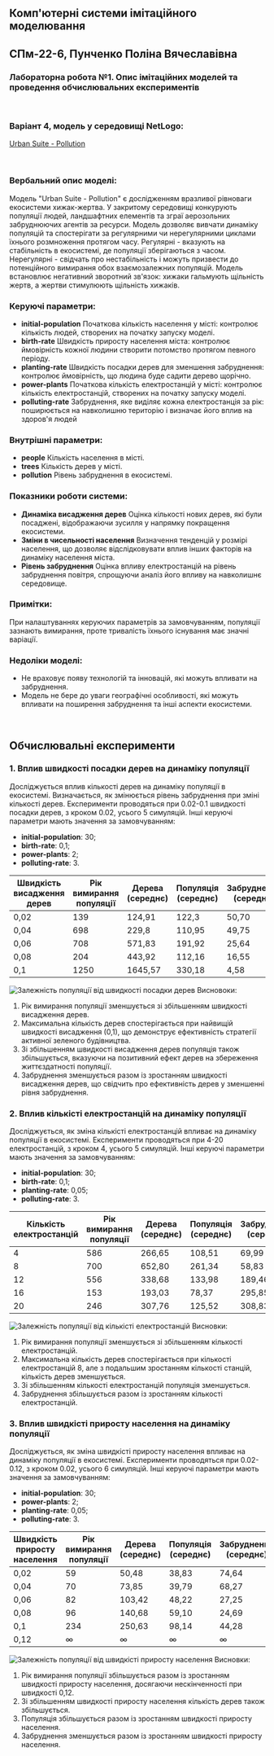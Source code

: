 ## Комп'ютерні системи імітаційного моделювання
## СПм-22-6, **Пунченко Поліна Вячеславівна**
### Лабораторна робота №**1**. Опис імітаційних моделей та проведення обчислювальних експериментів

<br>

### Варіант 4, модель у середовищі NetLogo:
[Urban Suite - Pollution](http://www.netlogoweb.org/launch#http://www.netlogoweb.org/assets/modelslib/Curricular%20Models/Urban%20Suite/Urban%20Suite%20-%20Pollution.nlogo)

<br>

### Вербальний опис моделі:
Модель "Urban Suite - Pollution" є дослідженням вразливої рівноваги екосистеми хижак-жертва. У закритому середовищі конкурують популяції людей, ландшафтних елементів та зграї аерозольних забруднюючих агентів за ресурси. 
Модель дозволяє вивчати динаміку популяцій та спостерігати за регулярними чи нерегулярними циклами їхнього розмноження протягом часу. Регулярні - вказують на стабільність в екосистемі, де популяції зберігаються з часом. Нерегулярні - свідчать про нестабільність і можуть призвести до потенційного вимирання обох взаємозалежних популяцій. Модель встановлює негативний зворотний зв'язок: хижаки гальмують щільність жертв, а жертви стимулюють щільність хижаків.

### Керуючі параметри:
- **initial-population** Початкова кількість населення у місті: контролює кількість людей, створених на початку запуску моделі.
- **birth-rate** Швидкість приросту населення міста: контролює ймовірність кожної людини створити потомство протягом певного періоду.
- **planting-rate** Швидкість посадки дерев для зменшення забруднення: контролює ймовірність, що людина буде садити дерево щорічно.
- **power-plants** Початкова кількість електростанцій у місті: контролює кількість електростанцій, створених на початку запуску моделі.
- **polluting-rate** Забруднення, яке виділяє кожна електростанція за рік: поширюється на навколишню територію і визначає його вплив на здоров'я людей

### Внутрішні параметри:
- **people** Кількість населення в місті.
- **trees** Кількість дерев у місті.
- **pollution** Рівень забруднення в екосистемі.

### Показники роботи системи:
- **Динаміка висадження дерев** Оцінка кількості нових дерев, які були посаджені, відображаючи зусилля у напрямку покращення екосистеми.
- **Зміни в чисельності населення** Визначення тенденцій у розмірі населення, що дозволяє відслідковувати вплив інших факторів на динаміку населення міста.
- **Рівень забруднення** Оцінка впливу електростанцій на рівень забруднення повітря, спрощуючи аналіз його впливу на навколишнє середовище.

### Примітки:
При налаштуваннях керуючих параметрів за замовчуванням, популяції зазнають вимирання, проте тривалість їхнього існування має значні варіації.

### Недоліки моделі:
- Не враховує появу технологій та інновацій, які можуть впливати на забруднення.
- Модель не бере до уваги географічні особливості, які можуть впливати на поширення забруднення та інші аспекти екосистеми.

<br>

## Обчислювальні експерименти
### 1. Вплив швидкості посадки дерев на динаміку популяції
Досліджується вплив кількості дерев на динаміку популяції в екосистемі. Визначається, як змінюється рівень забруднення при зміні кількості дерев. Експерименти проводяться при 0.02-0.1 швидкості посадки дерев, з кроком 0.02, усього 5 симуляцій.
Інші керуючі параметри мають значення за замовчуванням:
- **initial-population**: 30;
- **birth-rate**: 0,1;
- **power-plants**: 2;
- **polluting-rate**: 3.
<table>
<thead>
<tr><th>Швидкість висадження дерев</th><th>Рік вимирання популяції</th><th>Дерева (середнє)</th><th>Популяція (середнє)</th><th>Забруднення (середнє)</th></tr>
</thead>
<tbody>
<tr><td>0,02</td><td>139</td><td>124,91</td><td>122,3</td><td>50,70</td></tr>
<tr><td>0,04</td><td>698</td><td>229,8</td><td>110,95</td><td>49,75</td></tr>
<tr><td>0,06</td><td>708</td><td>571,83</td><td>191,92</td><td>25,64</td></tr>
<tr><td>0,08</td><td>204</td><td>443,92</td><td>112,16</td><td>16,55</td></tr>
<tr><td>0,1</td><td>1250</td><td>1645,57</td><td>330,18</td><td>4,58</td></tr>
</tbody>
</table>

![Залежність популяції від швидкості посадки дерев](fig1.png)
Висновоки: 
1. Рік вимирання популяції зменшується зі збільшенням швидкості висадження дерев.
2. Максимальна кількість дерев спостерігається при найвищій швидкості висадження (0,1), що демонструє ефективність стратегії активної зеленого будівництва.
3. Зі збільшенням швидкості висадження дерев популяція також збільшується, вказуючи на позитивний ефект дерев на збереження життєздатності популяції.
4. Забруднення зменшується разом із зростанням швидкості висадження дерев, що свідчить про ефективність дерев у зменшенні рівня забруднення.

### 2. Вплив кількісті електростанцій на динаміку популяції
Досліджується, як зміна кількісті електростанцій впливає на динаміку популяції в екосистемі. Експерименти проводяться при 4-20 електростанцій, з кроком 4, усього 5 симуляцій.
Інші керуючі параметри мають значення за замовчуванням:
- **initial-population**: 30;
- **birth-rate**: 0,1;
- **planting-rate**: 0,05;
- **polluting-rate**: 3.
<table>
<thead>
<tr><th>Кількість електростанцій</th><th>Рік вимирання популяції</th><th>Дерева (середнє)</th><th>Популяція (середнє)</th><th>Забруднення (середнє)</th></tr>
</thead>
<tbody>
<tr><td>4</td><td>586</td><td>266,65</td><td>108,51</td><td>69,99</td></tr>
<tr><td>8</td><td>700</td><td>652,80</td><td>261,34</td><td>58,83</td></tr>
<tr><td>12</td><td>556</td><td>338,68</td><td>133,98</td><td>189,46</td></tr>
<tr><td>16</td><td>153</td><td>193,03</td><td>78,37</td><td>295,85</td></tr>
<tr><td>20</td><td>246</td><td>307,76</td><td>125,52</td><td>308,83</td></tr>
</tbody>
</table>

![Залежність популяції від кількісті електростанцій](fig2.png)
Висновки: 
1. Рік вимирання популяції зменшується зі збільшенням кількості електростанцій.
2. Максимальна кількість дерев спостерігається при кількості електростанцій 8, але з подальшим зростанням кількості станцій, кількість дерев зменшується.
3. Зі збільшенням кількості електростанцій популяція зменшується.
4. Забруднення збільшується разом із зростанням кількості електростанцій.

### 3. Вплив швидкісті приросту населення на динаміку популяції
Досліджується, як зміна швидкісті приросту населення впливає на динаміку популяції в екосистемі. Експерименти проводяться при 0.02-0.12, з кроком 0.02, усього 6 симуляцій.
Інші керуючі параметри мають значення за замовчуванням:
- **initial-population**: 30;
- **power-plants**: 2;
- **planting-rate**: 0,05;
- **polluting-rate**: 3.
<table>
<thead>
<tr><th>Швидкість приросту населення</th><th>Рік вимирання популяції</th><th>Дерева (середнє)</th><th>Популяція (середнє)</th><th>Забруднення (середнє)</th></tr>
</thead>
<tbody>
<tr><td>0,02</td><td>59</td><td>50,48</td><td>38,83</td><td>74,64</td></tr>
<tr><td>0,04</td><td>70</td><td>73,85</td><td>39,79</td><td>68,27</td></tr>
<tr><td>0,06</td><td>82</td><td>103,42</td><td>48,22</td><td>27,25</td></tr>
<tr><td>0,08</td><td>96</td><td>140,68</td><td>59,10</td><td>24,69</td></tr>
<tr><td>0,1</td><td>234</td><td>250,63</td><td>98,14</td><td>44,28</td></tr>
<tr><td>0,12</td><td>∞</td><td>∞</td><td>∞</td><td>∞</td></tr>
</tbody>
</table>

![Залежність популяції від швидкісті приросту населення](fig3.png)
Висновки: 
1. Рік вимирання популяції збільшується разом із зростанням швидкості приросту населення, досягаючи нескінченності при швидкості 0,12.
2. Зі збільшенням швидкості приросту населення кількість дерев також збільшується.
3. Популяція збільшується разом із зростанням швидкості приросту населення.
4. Забруднення зменшується разом із зростанням швидкості приросту населення.
